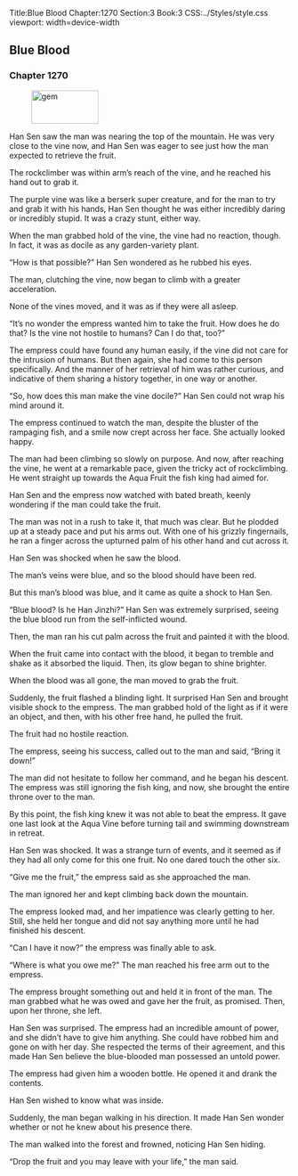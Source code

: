 Title:Blue Blood 
Chapter:1270 
Section:3 
Book:3 
CSS:../Styles/style.css 
viewport: width=device-width
  
## Blue Blood
### Chapter 1270 
<figure>
	<img src="../Images/gem.gif" alt="gem" id="gem" width="120" height="60" />
</figure>
  

  
  Han Sen saw the man was nearing the top of the mountain. He was very close to the vine now, and Han Sen was eager to see just how the man expected to retrieve the fruit.

The rockclimber was within arm’s reach of the vine, and he reached his hand out to grab it.

The purple vine was like a berserk super creature, and for the man to try and grab it with his hands, Han Sen thought he was either incredibly daring or incredibly stupid. It was a crazy stunt, either way.

When the man grabbed hold of the vine, the vine had no reaction, though. In fact, it was as docile as any garden-variety plant.

“How is that possible?” Han Sen wondered as he rubbed his eyes.

The man, clutching the vine, now began to climb with a greater acceleration.

None of the vines moved, and it was as if they were all asleep.

“It’s no wonder the empress wanted him to take the fruit. How does he do that? Is the vine not hostile to humans? Can I do that, too?”

The empress could have found any human easily, if the vine did not care for the intrusion of humans. But then again, she had come to this person specifically. And the manner of her retrieval of him was rather curious, and indicative of them sharing a history together, in one way or another.

“So, how does this man make the vine docile?” Han Sen could not wrap his mind around it.

The empress continued to watch the man, despite the bluster of the rampaging fish, and a smile now crept across her face. She actually looked happy.

The man had been climbing so slowly on purpose. And now, after reaching the vine, he went at a remarkable pace, given the tricky act of rockclimbing. He went straight up towards the Aqua Fruit the fish king had aimed for.

Han Sen and the empress now watched with bated breath, keenly wondering if the man could take the fruit.

The man was not in a rush to take it, that much was clear. But he plodded up at a steady pace and put his arms out. With one of his grizzly fingernails, he ran a finger across the upturned palm of his other hand and cut across it.

Han Sen was shocked when he saw the blood.

The man’s veins were blue, and so the blood should have been red.

But this man’s blood was blue, and it came as quite a shock to Han Sen.

“Blue blood? Is he Han Jinzhi?” Han Sen was extremely surprised, seeing the blue blood run from the self-inflicted wound.

Then, the man ran his cut palm across the fruit and painted it with the blood.

When the fruit came into contact with the blood, it began to tremble and shake as it absorbed the liquid. Then, its glow began to shine brighter.

When the blood was all gone, the man moved to grab the fruit.

Suddenly, the fruit flashed a blinding light. It surprised Han Sen and brought visible shock to the empress. The man grabbed hold of the light as if it were an object, and then, with his other free hand, he pulled the fruit.

The fruit had no hostile reaction.

The empress, seeing his success, called out to the man and said, “Bring it down!”

The man did not hesitate to follow her command, and he began his descent. The empress was still ignoring the fish king, and now, she brought the entire throne over to the man.

By this point, the fish king knew it was not able to beat the empress. It gave one last look at the Aqua Vine before turning tail and swimming downstream in retreat.

Han Sen was shocked. It was a strange turn of events, and it seemed as if they had all only come for this one fruit. No one dared touch the other six.

“Give me the fruit,” the empress said as she approached the man.

The man ignored her and kept climbing back down the mountain.

The empress looked mad, and her impatience was clearly getting to her. Still, she held her tongue and did not say anything more until he had finished his descent.

“Can I have it now?” the empress was finally able to ask.

“Where is what you owe me?” The man reached his free arm out to the empress.

The empress brought something out and held it in front of the man. The man grabbed what he was owed and gave her the fruit, as promised. Then, upon her throne, she left.

Han Sen was surprised. The empress had an incredible amount of power, and she didn’t have to give him anything. She could have robbed him and gone on with her day. She respected the terms of their agreement, and this made Han Sen believe the blue-blooded man possessed an untold power.

The empress had given him a wooden bottle. He opened it and drank the contents.

Han Sen wished to know what was inside.

Suddenly, the man began walking in his direction. It made Han Sen wonder whether or not he knew about his presence there.

The man walked into the forest and frowned, noticing Han Sen hiding.

“Drop the fruit and you may leave with your life,” the man said.
